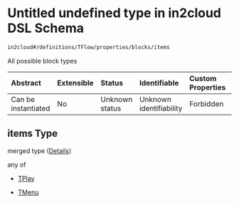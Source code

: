 # Untitled undefined type in in2cloud DSL Schema

```txt
in2cloud#/definitions/TFlow/properties/blocks/items
```

All possible block types

| Abstract            | Extensible | Status         | Identifiable            | Custom Properties | Additional Properties | Access Restrictions | Defined In                                                                        |
| :------------------ | :--------- | :------------- | :---------------------- | :---------------- | :-------------------- | :------------------ | :-------------------------------------------------------------------------------- |
| Can be instantiated | No         | Unknown status | Unknown identifiability | Forbidden         | Allowed               | none                | [TDSLRoot.schema.json*](../../schema/TDSLRoot.schema.json "open original schema") |

## items Type

merged type ([Details](tdslroot-definitions-tflow-properties-blocks-items.md))

any of

*   [TPlay](tdslroot-definitions-tplay.md "check type definition")

*   [TMenu](tdslroot-definitions-tmenu.md "check type definition")
